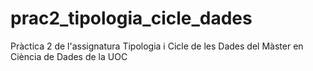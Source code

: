 # prac2_tipologia_cicle_dades
Pràctica 2 de l'assignatura Tipologia i Cicle de les Dades del Màster en Ciència de Dades de la UOC
